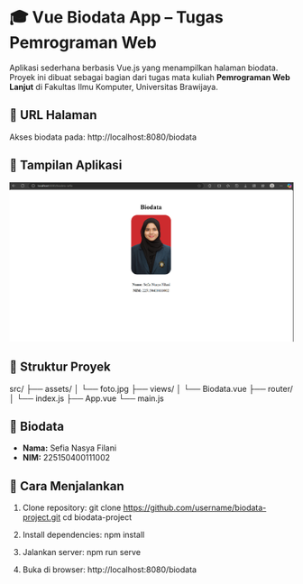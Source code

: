 # 🎓 Vue Biodata App – Tugas Pemrograman Web

Aplikasi sederhana berbasis Vue.js yang menampilkan halaman biodata. Proyek ini dibuat sebagai bagian dari tugas mata kuliah **Pemrograman Web Lanjut** di Fakultas Ilmu Komputer, Universitas Brawijaya.

## 📍 URL Halaman

Akses biodata pada: http://localhost:8080/biodata

## 📸 Tampilan Aplikasi

![Screenshot](screenshots/biodata-page.png)

## 📂 Struktur Proyek
src/ ├── assets/ │ └── foto.jpg ├── views/ │ └── Biodata.vue ├── router/ │ └── index.js ├── App.vue └── main.js

## 👤 Biodata

- **Nama:** Sefia Nasya Filani  
- **NIM:** 225150400111002 

## 🚀 Cara Menjalankan

1. Clone repository:
git clone https://github.com/username/biodata-project.git
cd biodata-project

2. Install dependencies:
npm install

3. Jalankan server:
npm run serve

4. Buka di browser:
http://localhost:8080/biodata
